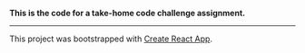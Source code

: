 **This is the code for a take-home code challenge assignment.**

---

This project was bootstrapped with [Create React App](https://github.com/facebookincubator/create-react-app).
